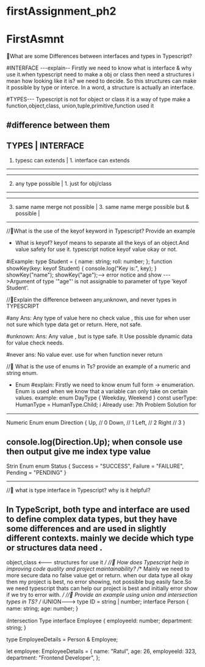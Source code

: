 # firstAssignment_ph2
# FirstAsmnt
⿡What are some Differences between interfaces and types in Typescript?
 
 #INTERFACE
 ---explain--
 Firstly we need to know what is interface & why use it.when typescript need to make a obj or class then need a structures i mean how looking like it is? we need to decide. So this structures can make it possible by type or interce. In a word, a structure is actually an interface.


 #TYPES---
Typescript is not for object or class it is a way of type make a function,object,class, union,tuple,primitive,function used it

#difference between them
-----------------------------------------------------------
 TYPES                           |       INTERFACE
-----------------------------------------------------------
1.  typesc can extends           | 1. interface can extends
-----------------------------------------------------------
-----------------------------------------------------------
2.  any type possible            | 1. just for obj/class
-----------------------------------------------------------
-----------------------------------------------------------
3. same name merge not possible  | 3. same name merge possible
  but & possible                 |
-----------------------------------------------------------
 
//⿢What is the use of the keyof keyword in Typescript? Provide an example
 
 * What is keyof?
  keyof means to separate all the keys of an object.And value safety for use it. typescript notice keyof value okay or not.

#ℹExample:
type Student = {
  name: string;
  roll: number;
};
 function showKey(key: keyof Student) {
  console.log("Key is:", key);
}
 showKey("name");
showKey("age");--> error notice and show --->Argument of type '"age"' is not assignable to parameter of type 'keyof Student'.
 
//⿣Explain the difference between any,unknown, and never  types in TYPESCRIPT
 
 #any
 Ans: Any type of value here no check value , this use for when user not sure which type data get or return. Here, not safe.

 #unknown:
 Ans: Any value , but is type safe. It Use possible dynamic data for value check needs.


 #never
 ans: No value ever. use for when function never return




 
//⿤ What is the use of enums in Ts? provide an example of a numeric and string enum.
 
  * Enum
 #explain: Firstly we need to know  enum  full form -> enumeration.
 Enum is used when we know that a variable can only take on certain values.
 example:
   enum DayType {
  Weekday,
  Weekend
}
const userType: HumanType = HumanType.Child; ℹ Already use: 7th Problem Solution for


--------------------------------------
Numeric Enum
enum Direction {
  Up,     // 0
  Down,   // 1
  Left,   // 2
  Right   // 3
}

console.log(Direction.Up);  when console use then output give me index type value
-----------------------------------------

 Strin Enum
enum Status {
  Success = "SUCCESS",
  Failure = "FAILURE",
  Pending = "PENDING"
}
 
 ---------------------------------

 
//⿥ what is type interface in Typescript? why is it helpful?
 
 
In TypeScript, both type and interface are used to define complex data types, but they have some differences and are used in slightly different contexts. mainly  we decide which type or structures data need .
 --
 object,class <--- structures for use it
 */
//⿦ How does Typescript help in improving code quality and project maintainability?
/**
   Mainly we need to more secure data no false value get or return. when our data type all okay then my project is best, no error showing, not possible  bug easily face.So we need typescript thats can help our project is best and initially error show if we try to error with.
   */
//⿧ Provide an example using union and intersection types in TS?
/*
ℹUNION--->
type ID = string | number;
interface Person {
  name: string;
  age: number;
}

 ℹIntersection Type
interface Employee {
  employeeId: number;
  department: string;
}

type EmployeeDetails = Person & Employee;

let employee: EmployeeDetails = {
  name: "Ratul",
  age: 26,
  employeeId: 323,
  department: "Frontend Developer",
};

 
